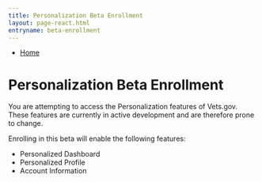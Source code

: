 ```yaml
---
title: Personalization Beta Enrollment
layout: page-react.html
entryname: beta-enrollment
---
```

<div id="main">
  <nav class="va-nav-breadcrumbs">
    <ul class="row va-nav-breadcrumbs-list" role="menubar" aria-label="Primary">
      <li><a href="/">Home</a></li>
    </ul>
  </nav>

<div class="row-padded">

# Personalization Beta Enrollment

You are attempting to access the Personalization features of Vets.gov. These features are currently in active development and are therefore prone to change.

Enrolling in this beta will enable the following features:

- Personalized Dashboard
- Personalized Profile
- Account Information

<div id="react-root"></div>
</div>
</div>
